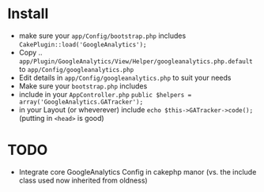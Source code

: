 # Install
* make sure your `app/Config/bootstrap.php` includes `CakePlugin::load('GoogleAnalytics');`
* Copy .. `app/Plugin/GoogleAnalytics/View/Helper/googleanalytics.php.default` to `app/Config/googleanalytics.php`
* Edit details in `app/Config/googleanalytics.php` to suit your needs
* Make sure your `bootstrap.php` includes 
* include in your `AppController.php`   `public $helpers = array('GoogleAnalytics.GATracker');`
* in your Layout (or wheverever) include `echo $this->GATracker->code();` (putting in `<head>` is good)

# TODO
* Integrate core GoogleAnalytics Config in cakephp manor (vs. the include class used now inherited from oldness)

